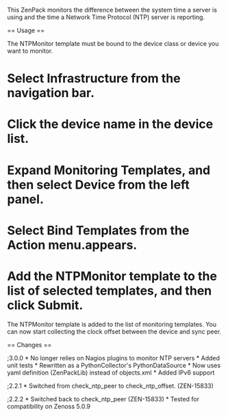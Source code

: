 This ZenPack monitors the difference between the system time a server is
using and the time a Network Time Protocol (NTP) server is reporting.

== Usage ==

The NTPMonitor template must be bound to the device class or device you
want to monitor.

Select Infrastructure from the navigation bar.
==============================================

Click the device name in the device list.
=========================================

Expand Monitoring Templates, and then select Device from the left panel.
========================================================================

Select Bind Templates from the Action menu.appears.
===================================================

Add the NTPMonitor template to the list of selected templates, and then click Submit.
=====================================================================================

The NTPMonitor template is added to the list of monitoring templates.
You can now start collecting the clock offset between the device and
sync peer.

== Changes ==

;3.0.0 \* No longer relies on Nagios plugins to monitor NTP servers \*
Added unit tests \* Rewritten as a PythonCollector's PythonDataSource \*
Now uses yaml definition (ZenPackLib) instead of objects.xml \* Added
IPv6 support

;2.2.1 \* Switched from check\_ntp\_peer to check\_ntp\_offset.
(ZEN-15833)

;2.2.2 \* Switched back to check\_ntp\_peer (ZEN-15833) \* Tested for
compatibility on Zenoss 5.0.9
